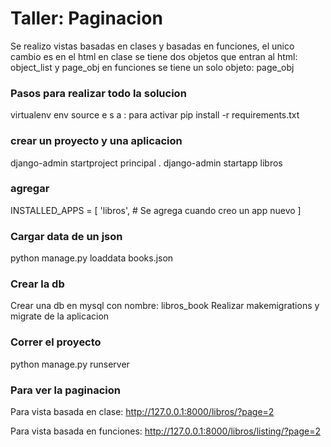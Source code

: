 # Taller: Paginacion
Se realizo vistas basadas en clases y basadas en funciones, el unico cambio es en el html
en clase se tiene dos objetos que entran al html:   object_list y page_obj
en funciones se tiene un solo objeto:   page_obj

### Pasos para realizar todo la solucion

virtualenv env
source e s a	: para activar
pip install -r requirements.txt

### crear un proyecto y una aplicacion
django-admin startproject principal .
django-admin startapp libros

### agregar 
INSTALLED_APPS = [
    'libros',   # Se agrega cuando creo un app nuevo
]

### Cargar data de un json
python manage.py loaddata books.json

### Crear la db
Crear una db en mysql con nombre: libros_book
Realizar makemigrations y migrate de la aplicacion

### Correr el proyecto
python manage.py runserver

### Para ver la paginacion
Para vista basada en clase:
http://127.0.0.1:8000/libros/?page=2

Para vista basada en funciones:
http://127.0.0.1:8000/libros/listing/?page=2
